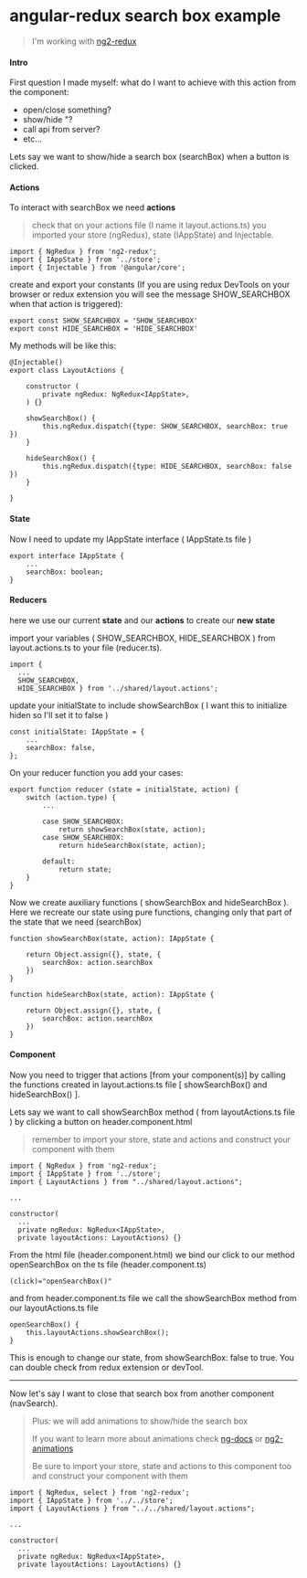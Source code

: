 # angular-redux search box example

> I'm working with [ng2-redux]

#### Intro
First question I made myself:
what do I want to achieve with this action from the component:

  - open/close something?
  - show/hide    "?
  - call api from server?
  - etc...

Lets say we want to show/hide a search box (searchBox) when a button is clicked.

#### Actions

To interact with searchBox we need **actions**

> check that on your actions file (I name it layout.actions.ts) you imported your store (ngRedux), state (IAppState) and Injectable.

```
import { NgRedux } from 'ng2-redux';
import { IAppState } from '../store';
import { Injectable } from '@angular/core';
```

create and export your constants (If you are using redux DevTools on your browser or redux extension you will see the message SHOW_SEARCHBOX when that action is triggered):

```
export const SHOW_SEARCHBOX = 'SHOW_SEARCHBOX'
export const HIDE_SEARCHBOX = 'HIDE_SEARCHBOX'
```

My methods will be like this:

```
@Injectable()
export class LayoutActions {

    constructor (
        private ngRedux: NgRedux<IAppState>,
    ) {}

    showSearchBox() {
        this.ngRedux.dispatch({type: SHOW_SEARCHBOX, searchBox: true })
    }

    hideSearchBox() {
        this.ngRedux.dispatch({type: HIDE_SEARCHBOX, searchBox: false })
    }

}
```

#### State
Now I need to update my IAppState interface ( IAppState.ts file )

```
export interface IAppState {
    ...
    searchBox: boolean;
}
```

#### Reducers
here we use our current **state** and our **actions** to create our **new state**

import your variables ( SHOW_SEARCHBOX, HIDE_SEARCHBOX ) from layout.actions.ts to your file (reducer.ts).

```
import { 
  ...
  SHOW_SEARCHBOX, 
  HIDE_SEARCHBOX } from '../shared/layout.actions';
```

update your initialState to include showSearchBox ( I want this to initialize hiden so I'll set it to false )

```
const initialState: IAppState = {
    ...
    searchBox: false,
};
```

On your reducer function you add your cases:

```
export function reducer (state = initialState, action) {
    switch (action.type) {
        ...

        case SHOW_SEARCHBOX: 
            return showSearchBox(state, action);
        case SHOW_SEARCHBOX: 
            return hideSearchBox(state, action);

        default:
            return state;
    }
}
```

Now we create auxiliary functions ( showSearchBox and hideSearchBox ).
Here we recreate our state using pure functions, changing only that part of the state that we need (searchBox)

```
function showSearchBox(state, action): IAppState {

    return Object.assign({}, state, {
        searchBox: action.searchBox
    })
}

function hideSearchBox(state, action): IAppState {

    return Object.assign({}, state, {
        searchBox: action.searchBox
    })
}
```

#### Component
Now you need to trigger that actions [from your component(s)] by calling the functions created in layout.actions.ts file [ showSearchBox() and hideSearchBox() ].

Lets say we want to call showSearchBox method ( from layoutActions.ts file ) by clicking a button on header.component.html

> remember to import your store, state and actions and construct your component with them

```
import { NgRedux } from 'ng2-redux';
import { IAppState } from '../store';
import { LayoutActions } from "../shared/layout.actions";

...

constructor(
  ...
  private ngRedux: NgRedux<IAppState>,
  private layoutActions: LayoutActions) {}

```

From the html file (header.component.html) we bind our click to our method openSearchBox on the ts file (header.component.ts)

```
(click)="openSearchBox()"
```

and from header.component.ts file we call the showSearchBox method from our layoutActions.ts file

```
openSearchBox() {
    this.layoutActions.showSearchBox();
}
```

This is enough to change our state, from showSearchBox: false to true. You can double check from redux extension or devTool.

----

Now let's say I want to close that search box from another component (navSearch).

> Plus: we will add animations to show/hide the search box
> 
> If you want to learn more about animations check [ng-docs] or [ng2-animations]
> 
> Be sure to import your store, state and actions to this component too and construct your component with them

```
import { NgRedux, select } from 'ng2-redux';
import { IAppState } from '../../store';
import { LayoutActions } from "../../shared/layout.actions";

...

constructor(
  ...
  private ngRedux: NgRedux<IAppState>,
  private layoutActions: LayoutActions) {}
  
```






[ng2-redux]: <https://www.npmjs.com/package/ng2-redux>
[ng-docs]: <https://angular.io/docs/ts/latest/guide/animations.html>
[ng2-animations]: <https://coursetro.com/posts/code/25/Understanding-Angular-2-Animations-Tutorial>

